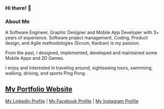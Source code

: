 ### Hi there! 👋

<!--
**Dot-Develop/Dot-Develop** is a ✨ _special_ ✨ repository because its `README.md` (this file) appears on your GitHub profile.

Here are some ideas to get you started:

- 🔭 I’m currently working on ...
- 🌱 I’m currently learning ...
- 👯 I’m looking to collaborate on ...
- 🤔 I’m looking for help with ...
- 💬 Ask me about ...
- 📫 How to reach me: ...
- 😄 Pronouns: ...
- ⚡ Fun fact: ...
-->

### About Me
A Software Engineer, Graphic Designer and Mobile App Developer with 3+ years of experience.
Software project management, Coding, Product design, and Agile methodologies (Scrum, Kanban) is my passion.

From the past, I designed, implemented, developed and maintained some Mobile Apps and 2D Games.

I enjoy and Interested in traveling around, sightseeing tours, swimming, walking, driving, and sports Ping Pong.

[My Portfolio Website](https://dot-develop.com/)
----------------------------
[My LinkedIn Profile](https://www.linkedin.com/in/mohammedyousifali/)
|
[My Facebook Profile](https://www.facebook.com/Mohammed.Yousif1998/)
|
[My Instagram Profile](https://www.instagram.com/mohammed.yousif.ali/)
